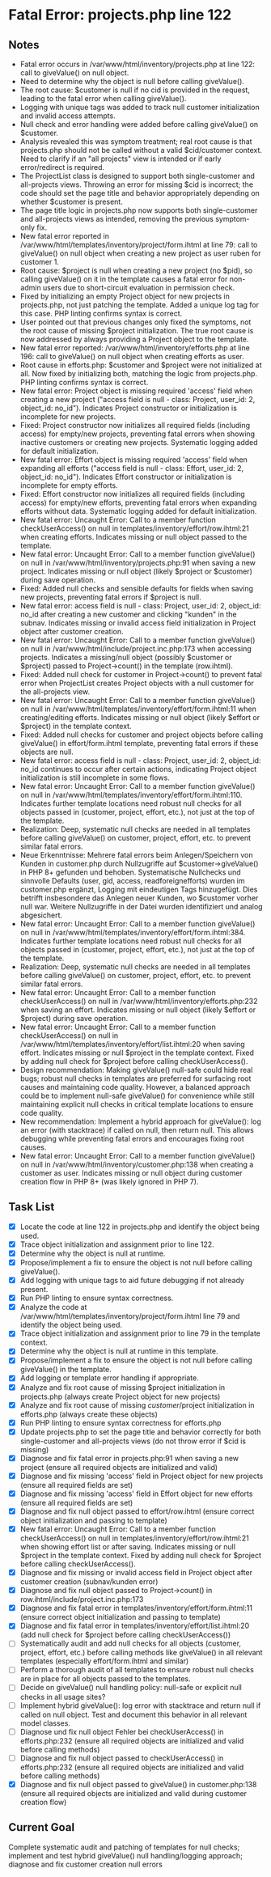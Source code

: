 # Fatal Error: projects.php line 122

## Notes
- Fatal error occurs in /var/www/html/inventory/projects.php at line 122: call to giveValue() on null object.
- Need to determine why the object is null before calling giveValue().
- The root cause: $customer is null if no cid is provided in the request, leading to the fatal error when calling giveValue().
- Logging with unique tags was added to track null customer initialization and invalid access attempts.
- Null check and error handling were added before calling giveValue() on $customer.
- Analysis revealed this was symptom treatment; real root cause is that projects.php should not be called without a valid $cid/customer context. Need to clarify if an "all projects" view is intended or if early error/redirect is required.
- The ProjectList class is designed to support both single-customer and all-projects views. Throwing an error for missing $cid is incorrect; the code should set the page title and behavior appropriately depending on whether $customer is present.
- The page title logic in projects.php now supports both single-customer and all-projects views as intended, removing the previous symptom-only fix.
- New fatal error reported in /var/www/html/templates/inventory/project/form.ihtml at line 79: call to giveValue() on null object when creating a new project as user ruben for customer 1.
- Root cause: $project is null when creating a new project (no $pid), so calling giveValue() on it in the template causes a fatal error for non-admin users due to short-circuit evaluation in permission check.
- Fixed by initializing an empty Project object for new projects in projects.php, not just patching the template. Added a unique log tag for this case. PHP linting confirms syntax is correct.
- User pointed out that previous changes only fixed the symptoms, not the root cause of missing $project initialization. The true root cause is now addressed by always providing a Project object to the template.
- New fatal error reported: /var/www/html/inventory/efforts.php at line 196: call to giveValue() on null object when creating efforts as user.
- Root cause in efforts.php: $customer and $project were not initialized at all. Now fixed by initializing both, matching the logic from projects.php. PHP linting confirms syntax is correct.
- New fatal error: Project object is missing required 'access' field when creating a new project ("access field is null - class: Project, user_id: 2, object_id: no_id"). Indicates Project constructor or initialization is incomplete for new projects.
- Fixed: Project constructor now initializes all required fields (including access) for empty/new projects, preventing fatal errors when showing inactive customers or creating new projects. Systematic logging added for default initialization.
- New fatal error: Effort object is missing required 'access' field when expanding all efforts ("access field is null - class: Effort, user_id: 2, object_id: no_id"). Indicates Effort constructor or initialization is incomplete for empty efforts.
- Fixed: Effort constructor now initializes all required fields (including access) for empty/new efforts, preventing fatal errors when expanding efforts without data. Systematic logging added for default initialization.
- New fatal error: Uncaught Error: Call to a member function checkUserAccess() on null in templates/inventory/effort/row.ihtml:21 when creating efforts. Indicates missing or null object passed to the template.
- New fatal error: Uncaught Error: Call to a member function giveValue() on null in /var/www/html/inventory/projects.php:91 when saving a new project. Indicates missing or null object (likely $project or $customer) during save operation.
- Fixed: Added null checks and sensible defaults for fields when saving new projects, preventing fatal errors if $project is null.
- New fatal error: access field is null - class: Project, user_id: 2, object_id: no_id after creating a new customer and clicking "kunden" in the subnav. Indicates missing or invalid access field initialization in Project object after customer creation.
- New fatal error: Uncaught Error: Call to a member function giveValue() on null in /var/www/html/include/project.inc.php:173 when accessing projects. Indicates a missing/null object (possibly $customer or $project) passed to Project->count() in the template (row.ihtml).
- Fixed: Added null check for customer in Project->count() to prevent fatal error when ProjectList creates Project objects with a null customer for the all-projects view.
- New fatal error: Uncaught Error: Call to a member function giveValue() on null in /var/www/html/templates/inventory/effort/form.ihtml:11 when creating/editing efforts. Indicates missing or null object (likely $effort or $project) in the template context.
- Fixed: Added null checks for customer and project objects before calling giveValue() in effort/form.ihtml template, preventing fatal errors if these objects are null.
- New fatal error: access field is null - class: Project, user_id: 2, object_id: no_id continues to occur after certain actions, indicating Project object initialization is still incomplete in some flows.
- New fatal error: Uncaught Error: Call to a member function giveValue() on null in /var/www/html/templates/inventory/effort/form.ihtml:110. Indicates further template locations need robust null checks for all objects passed in (customer, project, effort, etc.), not just at the top of the template.
- Realization: Deep, systematic null checks are needed in all templates before calling giveValue() on customer, project, effort, etc. to prevent similar fatal errors.
- Neue Erkenntnisse: Mehrere fatal errors beim Anlegen/Speichern von Kunden in customer.php durch Nullzugriffe auf $customer->giveValue() in PHP 8+ gefunden und behoben. Systematische Nullchecks und sinnvolle Defaults (user, gid, access, readforeignefforts) wurden im customer.php ergänzt, Logging mit eindeutigen Tags hinzugefügt. Dies betrifft insbesondere das Anlegen neuer Kunden, wo $customer vorher null war. Weitere Nullzugriffe in der Datei wurden identifiziert und analog abgesichert.
- New fatal error: Uncaught Error: Call to a member function giveValue() on null in /var/www/html/templates/inventory/effort/form.ihtml:384. Indicates further template locations need robust null checks for all objects passed in (customer, project, effort, etc.), not just at the top of the template.
- Realization: Deep, systematic null checks are needed in all templates before calling giveValue() on customer, project, effort, etc. to prevent similar fatal errors.
- New fatal error: Uncaught Error: Call to a member function checkUserAccess() on null in /var/www/html/inventory/efforts.php:232 when saving an effort. Indicates missing or null object (likely $effort or $project) during save operation.
- New fatal error: Uncaught Error: Call to a member function checkUserAccess() on null in /var/www/html/templates/inventory/effort/list.ihtml:20 when saving effort. Indicates missing or null $project in the template context. Fixed by adding null check for $project before calling checkUserAccess().
- Design recommendation: Making giveValue() null-safe could hide real bugs; robust null checks in templates are preferred for surfacing root causes and maintaining code quality. However, a balanced approach could be to implement null-safe giveValue() for convenience while still maintaining explicit null checks in critical template locations to ensure code quality.
- New recommendation: Implement a hybrid approach for giveValue(): log an error (with stacktrace) if called on null, then return null. This allows debugging while preventing fatal errors and encourages fixing root causes.
- New fatal error: Uncaught Error: Call to a member function giveValue() on null in /var/www/html/inventory/customer.php:138 when creating a customer as user. Indicates missing or null object during customer creation flow in PHP 8+ (was likely ignored in PHP 7).

## Task List
- [x] Locate the code at line 122 in projects.php and identify the object being used.
- [x] Trace object initialization and assignment prior to line 122.
- [x] Determine why the object is null at runtime.
- [x] Propose/implement a fix to ensure the object is not null before calling giveValue().
- [x] Add logging with unique tags to aid future debugging if not already present.
- [x] Run PHP linting to ensure syntax correctness.
- [x] Analyze the code at /var/www/html/templates/inventory/project/form.ihtml line 79 and identify the object being used.
- [x] Trace object initialization and assignment prior to line 79 in the template context.
- [x] Determine why the object is null at runtime in this template.
- [x] Propose/implement a fix to ensure the object is not null before calling giveValue() in the template.
- [x] Add logging or template error handling if appropriate.
- [x] Analyze and fix root cause of missing $project initialization in projects.php (always create Project object for new projects)
- [x] Analyze and fix root cause of missing $customer/$project initialization in efforts.php (always create these objects)
- [x] Run PHP linting to ensure syntax correctness for efforts.php
- [x] Update projects.php to set the page title and behavior correctly for both single-customer and all-projects views (do not throw error if $cid is missing)
- [x] Diagnose and fix fatal error in projects.php:91 when saving a new project (ensure all required objects are initialized and valid)
- [x] Diagnose and fix missing 'access' field in Project object for new projects (ensure all required fields are set)
- [x] Diagnose and fix missing 'access' field in Effort object for new efforts (ensure all required fields are set)
- [x] Diagnose and fix null object passed to effort/row.ihtml (ensure correct object initialization and passing to template)
- [x] New fatal error: Uncaught Error: Call to a member function checkUserAccess() on null in templates/inventory/effort/row.ihtml:21 when showing effort list or after saving. Indicates missing or null $project in the template context. Fixed by adding null check for $project before calling checkUserAccess().
- [x] Diagnose and fix missing or invalid access field in Project object after customer creation (subnav/kunden error)
- [x] Diagnose and fix null object passed to Project->count() in row.ihtml/include/project.inc.php:173
- [x] Diagnose and fix fatal error in templates/inventory/effort/form.ihtml:11 (ensure correct object initialization and passing to template)
- [x] Diagnose and fix fatal error in templates/inventory/effort/list.ihtml:20 (add null check for $project before calling checkUserAccess())
- [ ] Systematically audit and add null checks for all objects (customer, project, effort, etc.) before calling methods like giveValue() in all relevant templates (especially effort/form.ihtml and similar)
- [ ] Perform a thorough audit of all templates to ensure robust null checks are in place for all objects passed to the templates.
- [ ] Decide on giveValue() null handling policy: null-safe or explicit null checks in all usage sites?
- [ ] Implement hybrid giveValue(): log error with stacktrace and return null if called on null object. Test and document this behavior in all relevant model classes.
- [ ] Diagnose und fix null object Fehler bei checkUserAccess() in efforts.php:232 (ensure all required objects are initialized and valid before calling methods)
- [ ] Diagnose and fix null object passed to checkUserAccess() in efforts.php:232 (ensure all required objects are initialized and valid before calling methods)
- [x] Diagnose and fix null object passed to giveValue() in customer.php:138 (ensure all required objects are initialized and valid during customer creation flow)

## Current Goal
Complete systematic audit and patching of templates for null checks; implement and test hybrid giveValue() null handling/logging approach; diagnose and fix customer creation null errors